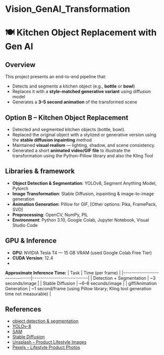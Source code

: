 # Vision_GenAI_Transformation

# 🍽️ Kitchen Object Replacement with Gen AI

## Overview
This project presents an end-to-end pipeline that:
- Detects and segments a kitchen object (e.g., **bottle** or **bowl**)
- Replaces it with a **style-matched generative variant** using diffusion model
- Generates a **3–5 second animation** of the transformed scene

## Option B – Kitchen Object Replacement

- Detected and segmented kitchen objects (bottle, bowl).
- Replaced the original object with a stylized or generative version using the **stable diffusion inpainting** method
- Maintained **visual realism** — lighting, shadow, and scene consistency.
- Generated a short **animated video/GIF file**  to illustrate the transformation using the Python-Pillow library and also the Kling Tool 

## Libraries & framework

- **Object Detection & Segmentation**: YOLOv8, Segment Anything Model, Pytorch
- **Image Transformation**: Stable Diffusion, inpainting & image-to-image generation
- **Animation Generation**: Pillow for GIF, [Other options: Pika, FramePack, SVD]
- **Preprocessing**: OpenCV, NumPy, PIL
- **Environment**: Python 3.10, Google Colab, Jupyter Notebook, Visual Studio Code

## GPU & Inference
- **GPU**: NVIDIA Tesla T4 — 15 GB VRAM (used Google Colab Free Tier)  
- **CUDA Version**: 12.4
- 
**Approximate Inference Time:**
| Task                          | Time (per frame)    |
|-------------------------------|----------------------------|
|  Detection + Segmentation   | ~3 seconds/image           |
|  Stable Diffusion           | ~6–8 seconds/image         |
|  giff/Animation Generation       | ~1 second/frame (using Pillow library; Kling tool generation time not measurable) |

## References

- [object detection & segmentation](https://blog.roboflow.com/how-to-use-yolov8-with-sam/)
- [YOLOv-8](https://docs.ultralytics.com/tasks/detect/)
- [SAM](https://github.com/facebookresearch/segment-anything)
- [Stable Diffusion](https://huggingface.co/stabilityai/stable-diffusion-2-inpainting)
- [Unsplash – Product Lifestyle Images](https://unsplash.com/s/photos/product-lifestyle)
- [Pexels – Lifestyle Product Photos](https://www.pexels.com/search/lifestyle%20product/)

